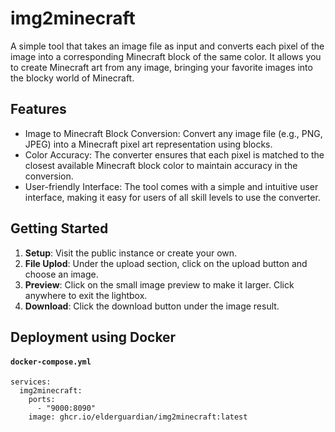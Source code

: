 # img2minecraft
A simple tool that takes an image file as input and converts each pixel of the image into a corresponding Minecraft block of the same color. It allows you to create Minecraft art from any image, bringing your favorite images into the blocky world of Minecraft.

## Features
- Image to Minecraft Block Conversion: Convert any image file (e.g., PNG, JPEG) into a Minecraft pixel art representation using blocks.
- Color Accuracy: The converter ensures that each pixel is matched to the closest available Minecraft block color to maintain accuracy in the conversion.
- User-friendly Interface: The tool comes with a simple and intuitive user interface, making it easy for users of all skill levels to use the converter.

## Getting Started
1. **Setup**: Visit the public instance or create your own.
2. **File Uplod**: Under the upload section, click on the upload button and choose an image.
3. **Preview**: Click on the small image preview to make it larger. Click anywhere to exit the lightbox.
4. **Download**: Click the download button under the image result.

## Deployment using Docker

#### **`docker-compose.yml`**
```
services:
  img2minecraft:
    ports:
      - "9000:8090"
    image: ghcr.io/elderguardian/img2minecraft:latest
```